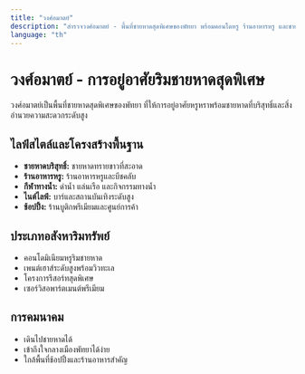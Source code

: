 ```yaml
---
title: "วงศ์อมาตย์"
description: "สำรวจวงศ์อมาตย์ - พื้นที่ชายหาดสุดพิเศษของพัทยา พร้อมคอนโดหรู ร้านอาหารหรู และชายหาดที่บริสุทธิ์"
language: "th"
---
```


# วงศ์อมาตย์ - การอยู่อาศัยริมชายหาดสุดพิเศษ

วงศ์อมาตย์เป็นพื้นที่ชายหาดสุดพิเศษของพัทยา ที่ให้การอยู่อาศัยหรูหราพร้อมชายหาดที่บริสุทธิ์และสิ่งอำนวยความสะดวกระดับสูง

## ไลฟ์สไตล์และโครงสร้างพื้นฐาน

- **ชายหาดบริสุทธิ์:** ชายหาดทรายขาวที่สะอาด
- **ร้านอาหารหรู:** ร้านอาหารหรูและบีชคลับ
- **กีฬาทางน้ำ:** ดำน้ำ แล่นเรือ และกิจกรรมทางน้ำ
- **ไนต์ไลฟ์:** บาร์และสถานบันเทิงระดับสูง
- **ช้อปปิ้ง:** ร้านบูติกพรีเมียมและศูนย์การค้า

## ประเภทอสังหาริมทรัพย์

- คอนโดมิเนียมหรูริมชายหาด
- เพนต์เฮาส์ระดับสูงพร้อมวิวทะเล
- โครงการรีสอร์ทสุดพิเศษ
- เซอร์วิสอพาร์ตเมนต์พรีเมียม

## การคมนาคม

- เดินไปชายหาดได้
- เข้าถึงใจกลางเมืองพัทยาได้ง่าย
- ใกล้พื้นที่ช้อปปิ้งและร้านอาหารสำคัญ
